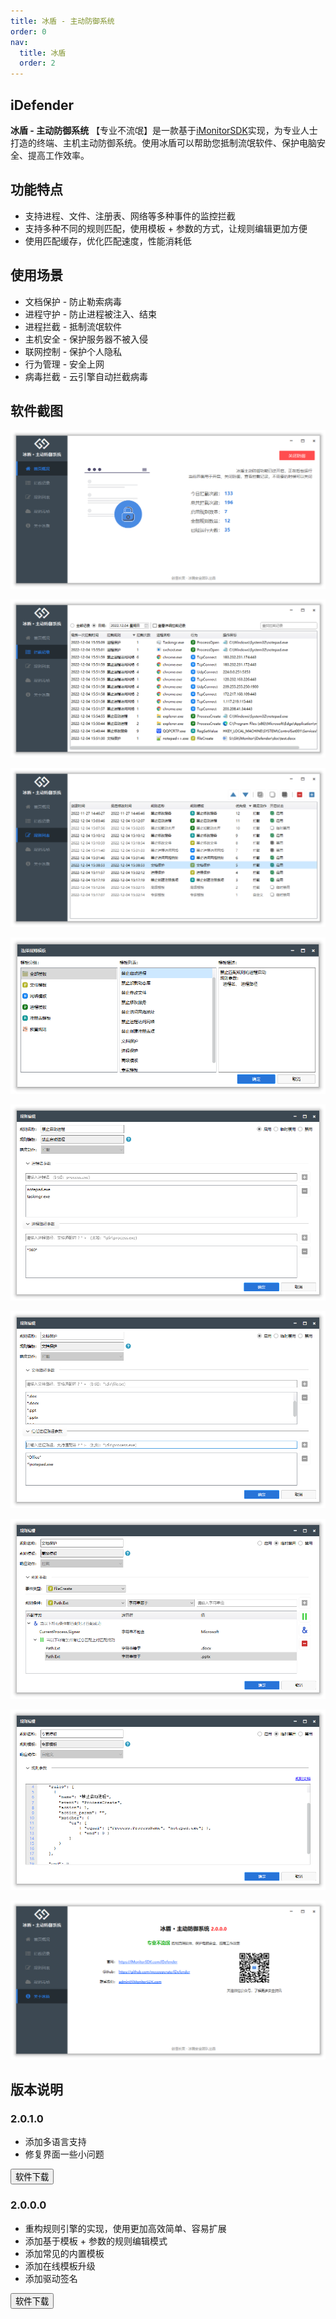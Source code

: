 ```yaml
---
title: 冰盾 - 主动防御系统
order: 0
nav:
  title: 冰盾
  order: 2
---
```


## iDefender

**冰盾 - 主动防御系统**  【专业不流氓】是一款基于[iMonitorSDK](https://imonitorsdk.com/)实现，为专业人士打造的终端、主机主动防御系统。使用冰盾可以帮助您抵制流氓软件、保护电脑安全、提高工作效率。

## 功能特点

- 支持进程、文件、注册表、网络等多种事件的监控拦截
- 支持多种不同的规则匹配，使用模板 + 参数的方式，让规则编辑更加方便
- 使用匹配缓存，优化匹配速度，性能消耗低

## 使用场景

- 文档保护 - 防止勒索病毒
- 进程守护 - 防止进程被注入、结束
- 进程拦截 - 抵制流氓软件
- 主机安全 - 保护服务器不被入侵
- 联网控制 - 保护个人隐私
- 行为管理 - 安全上网
- 病毒拦截 - 云引擎自动拦截病毒

## 软件截图

![home](./doc/home.png)

![home](./doc/record.png)

![home](./doc/rules.png)

![home](./doc/templates.png)

![home](./doc/rule_process.png)

![home](./doc/rule_file_protect.png)

![home](./doc/rule_adv.png)

![home](./doc/rule_pro.png)

![home](./doc/about.png)

## 版本说明

### 2.0.1.0

- 添加多语言支持
- 修复界面一些小问题

<div class = "md_footer" >
  <a href = "https://imonitorsdk.com/publish/iDefender.exe"> <button class="main-button"> 软件下载 </button></a>
</div>

### 2.0.0.0

- 重构规则引擎的实现，使用更加高效简单、容易扩展
- 添加基于模板 + 参数的规则编辑模式
- 添加常见的内置模板
- 添加在线模板升级
- 添加驱动签名

<div class = "md_footer" >
  <a href = "https://imonitorsdk.com/publish/iDefender.exe"> <button class="main-button"> 软件下载 </button></a>
</div>
